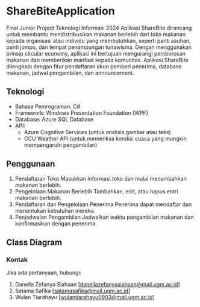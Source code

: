 # ShareBiteApplication
Final Junior Project Teknologi Informasi 2024 
Aplikasi ShareBite dirancang untuk membantu mendistribusikan makanan berlebih dari toko makanan kepada organisasi atau individu yang membutuhkan, seperti panti asuhan, panti jompo, dan tempat penampungan tunawisma. Dengan menggunakan prinsip circular economy, aplikasi ini bertujuan mengurangi pemborosan makanan dan memberikan manfaat kepada komunitas. 
Aplikasi ShareBite dilengkapi dengan fitur pendaftaran akun pemberi penerima, database makanan, jadwal pengambilan, dan announcement.

##  Teknologi
- Bahasa Pemrograman: C#
- Framework: Windows Presentation Foundation (WPF)
- Database: Azure SQL Database
- API:
    - Azure Cognitive Services (untuk analisis gambar atau teks)
    - CCU Weather API (untuk memeriksa kondisi cuaca yang mungkin mempengaruhi pengambilan)

## Penggunaan
1. Pendaftaran Toko
    Masukkan informasi toko dan mulai menambahkan makanan berlebih.
2. Pengelolaan Makanan Berlebih
    Tambahkan, edit, atau hapus entri makanan berlebih.
3. Pendaftaran dan Pengelolaan Penerima
    Penerima dapat mendaftar dan menentukan kebutuhan mereka.
4. Penjadwalan Pengambilan
    Jadwalkan waktu pengambilan makanan dan konfirmasikan dengan penerima.

## Class Diagram


### Kontak
Jika ada pertanyaan, hubungi:
1. Danella Zefanya Siahaan [danellazefanyasiahaan@mail.ugm.ac.id]
2. Satama Safika [satamasafika@mail.ugm.ac.id]
3. Wulan Tiarahayu [wulantiarahayu0903@mail.ugm.ac.id]



